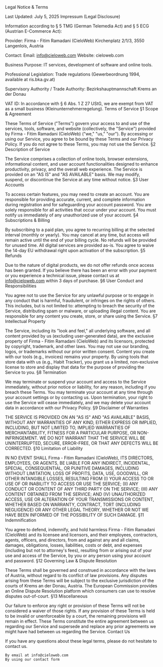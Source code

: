 Legal Notice & Terms

Last Updated: July 5, 2025
Impressum (Legal Disclosure)

Information according to § 5 TMG (German Telemedia Act) and § 5 ECG (Austrian E-Commerce Act):

Provider:
Firma - Fitim Ramadani (CieloWeb)
Kirchenplatz 2/1/3, 3550 Langenlois, Austria

Contact:
Email: info@cieloweb.com
Website: cieloweb.com

Business Purpose: IT services, development of software and online tools.

Professional Legislation: Trade regulations (Gewerbeordnung 1994, available at ris.bka.gv.at)

Supervisory Authority / Trade Authority: Bezirkshauptmannschaft Krems an der Donau

VAT ID: In accordance with § 6 Abs. 1 Z 27 UStG, we are exempt from VAT as a small business (Kleinunternehmerregelung).
Terms of Service
§1 Scope & Agreement

These Terms of Service ("Terms") govern your access to and use of the services, tools, software, and website (collectively, the "Service") provided by Firma - Fitim Ramadani (CieloWeb) ("we," "us," "our"). By accessing or using our Service, you agree to be bound by these Terms and our Privacy Policy. If you do not agree to these Terms, you may not use the Service.
§2 Description of Service

The Service comprises a collection of online tools, browser extensions, informational content, and user account functionalities designed to enhance productivity, privacy, and the overall web experience. The Service is provided on an "AS IS" and "AS AVAILABLE" basis. We may modify, suspend, or discontinue the Service at any time without notice.
§3 User Accounts

To access certain features, you may need to create an account. You are responsible for providing accurate, current, and complete information during registration and for safeguarding your account password. You are solely responsible for all activities that occur under your account. You must notify us immediately of any unauthorized use of your account.
§4 Subscriptions & Billing

By subscribing to a paid plan, you agree to recurring billing at the selected interval (monthly or yearly). You may cancel at any time, but access will remain active until the end of your billing cycle. No refunds will be provided for unused time. All digital services are provided as-is. You agree to waive the 14-day EU withdrawal right upon activation of the subscription.
§5 Refunds

Due to the nature of digital products, we do not offer refunds once access has been granted. If you believe there has been an error with your payment or you experience a technical issue, please contact us at info@cieloweb.com within 3 days of purchase.
§6 User Conduct and Responsibilities

You agree not to use the Service for any unlawful purpose or to engage in any conduct that is harmful, fraudulent, or infringes on the rights of others. This includes, but is not limited to: attempting to breach the security of the Service, distributing spam or malware, or uploading illegal content. You are responsible for any content you create, store, or share using the Service.
§7 Intellectual Property

The Service, including its "look and feel," all underlying software, and all content provided by us (excluding user-generated data), are the exclusive property of Firma - Fitim Ramadani (CieloWeb) and its licensors, protected by copyright, trademark, and other laws. You may not use our branding, logos, or trademarks without our prior written consent. Content you create with our tools (e.g., invoices) remains your property. By using tools that store data with us (e.g., Habit Tracker), you grant us a limited, non-exclusive license to store and display that data for the purpose of providing the Service to you.
§8 Termination

We may terminate or suspend your account and access to the Service immediately, without prior notice or liability, for any reason, including if you breach these Terms. You may terminate your account at any time through your account settings or by contacting us. Upon termination, your right to use the Service will cease immediately, and we may delete your account data in accordance with our Privacy Policy.
§9 Disclaimer of Warranties

THE SERVICE IS PROVIDED ON AN "AS IS" AND "AS AVAILABLE" BASIS, WITHOUT ANY WARRANTIES OF ANY KIND, EITHER EXPRESS OR IMPLIED, INCLUDING, BUT NOT LIMITED TO, IMPLIED WARRANTIES OF MERCHANTABILITY, FITNESS FOR A PARTICULAR PURPOSE, OR NON-INFRINGEMENT. WE DO NOT WARRANT THAT THE SERVICE WILL BE UNINTERRUPTED, SECURE, ERROR-FREE, OR THAT ANY DEFECTS WILL BE CORRECTED.
§10 Limitation of Liability

IN NO EVENT SHALL Firma - Fitim Ramadani (CieloWeb), ITS DIRECTORS, EMPLOYEES, OR AGENTS, BE LIABLE FOR ANY INDIRECT, INCIDENTAL, SPECIAL, CONSEQUENTIAL, OR PUNITIVE DAMAGES, INCLUDING WITHOUT LIMITATION, LOSS OF PROFITS, DATA, USE, GOODWILL, OR OTHER INTANGIBLE LOSSES, RESULTING FROM (I) YOUR ACCESS TO OR USE OF OR INABILITY TO ACCESS OR USE THE SERVICE; (II) ANY CONDUCT OR CONTENT OF ANY THIRD PARTY ON THE SERVICE; (III) ANY CONTENT OBTAINED FROM THE SERVICE; AND (IV) UNAUTHORIZED ACCESS, USE OR ALTERATION OF YOUR TRANSMISSIONS OR CONTENT, WHETHER BASED ON WARRANTY, CONTRACT, TORT (INCLUDING NEGLIGENCE) OR ANY OTHER LEGAL THEORY, WHETHER OR NOT WE HAVE BEEN INFORMED OF THE POSSIBILITY OF SUCH DAMAGE.
§11 Indemnification

You agree to defend, indemnify, and hold harmless Firma - Fitim Ramadani (CieloWeb) and its licensee and licensors, and their employees, contractors, agents, officers, and directors, from and against any and all claims, damages, obligations, losses, liabilities, costs or debt, and expenses (including but not to attorney's fees), resulting from or arising out of your use and access of the Service, by you or any person using your account and password.
§12 Governing Law & Dispute Resolution

These Terms shall be governed and construed in accordance with the laws of Austria, without regard to its conflict of law provisions. Any disputes arising from these Terms will be subject to the exclusive jurisdiction of the courts of Krems an der Donau, Austria. The European Commission provides an Online Dispute Resolution platform which consumers can use to resolve disputes out-of-court.
§13 Miscellaneous

Our failure to enforce any right or provision of these Terms will not be considered a waiver of those rights. If any provision of these Terms is held to be invalid or unenforceable by a court, the remaining provisions will remain in effect. These Terms constitute the entire agreement between us regarding our Service and supersede and replace any prior agreements we might have had between us regarding the Service.
Contact Us

If you have any questions about these legal terms, please do not hesitate to contact us.

    By email at info@cieloweb.com
    By using our contact form
